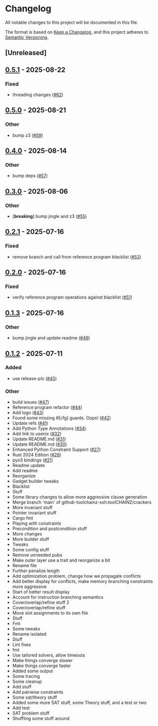# Changelog

All notable changes to this project will be documented in this file.

The format is based on [Keep a Changelog](https://keepachangelog.com/en/1.0.0/),
and this project adheres to [Semantic Versioning](https://semver.org/spec/v2.0.0.html).

## [Unreleased]

## [0.5.1](https://github.com/toolCHAINZ/crackers/compare/crackers-v0.5.0...crackers-v0.5.1) - 2025-08-22

### Fixed

- threading changes ([#62](https://github.com/toolCHAINZ/crackers/pull/62))

## [0.5.0](https://github.com/toolCHAINZ/crackers/compare/crackers-v0.4.0...crackers-v0.5.0) - 2025-08-21

### Other

- bump z3 ([#59](https://github.com/toolCHAINZ/crackers/pull/59))

## [0.4.0](https://github.com/toolCHAINZ/crackers/compare/crackers-v0.3.0...crackers-v0.4.0) - 2025-08-14

### Other

- bump deps ([#57](https://github.com/toolCHAINZ/crackers/pull/57))

## [0.3.0](https://github.com/toolCHAINZ/crackers/compare/crackers-v0.2.1...crackers-v0.3.0) - 2025-08-06

### Other

- [**breaking**] bump jingle and z3 ([#55](https://github.com/toolCHAINZ/crackers/pull/55))

## [0.2.1](https://github.com/toolCHAINZ/crackers/compare/crackers-v0.2.0...crackers-v0.2.1) - 2025-07-16

### Fixed

- remove branch and call from reference program blacklist ([#53](https://github.com/toolCHAINZ/crackers/pull/53))

## [0.2.0](https://github.com/toolCHAINZ/crackers/compare/crackers-v0.1.3...crackers-v0.2.0) - 2025-07-16

### Fixed

- verify reference program operations against blacklist ([#51](https://github.com/toolCHAINZ/crackers/pull/51))

## [0.1.3](https://github.com/toolCHAINZ/crackers/compare/crackers-v0.1.2...crackers-v0.1.3) - 2025-07-16

### Other

- bump jingle and update readme ([#49](https://github.com/toolCHAINZ/crackers/pull/49))

## [0.1.2](https://github.com/toolCHAINZ/crackers/compare/crackers-v0.1.1...crackers-v0.1.2) - 2025-07-11

### Added

- use release-plz ([#45](https://github.com/toolCHAINZ/crackers/pull/45))

### Other

- build issues ([#47](https://github.com/toolCHAINZ/crackers/pull/47))
- Reference program refactor ([#44](https://github.com/toolCHAINZ/crackers/pull/44))
- Add logo ([#43](https://github.com/toolCHAINZ/crackers/pull/43))
- Found some missing #[cfg] guards. Oops! ([#42](https://github.com/toolCHAINZ/crackers/pull/42))
- Update refs ([#41](https://github.com/toolCHAINZ/crackers/pull/41))
- Add Python Type Annotations ([#34](https://github.com/toolCHAINZ/crackers/pull/34))
- Add link to usenix ([#32](https://github.com/toolCHAINZ/crackers/pull/32))
- Update README.md ([#31](https://github.com/toolCHAINZ/crackers/pull/31))
- Update README.md ([#30](https://github.com/toolCHAINZ/crackers/pull/30))
- Enhanced Python Constraint Support ([#27](https://github.com/toolCHAINZ/crackers/pull/27))
- Rust 2024 Edition ([#26](https://github.com/toolCHAINZ/crackers/pull/26))
- pyo3 bindings ([#21](https://github.com/toolCHAINZ/crackers/pull/21))
- Readme update
- Add readme
- Reorganize
- Gadget builder tweaks
- Blacklist
- Stuff
- Some library changes to allow more aggressive clause generation
- Merge branch 'main' of github-toolchainz-ssh:toolCHAINZ/crackers
- More invariant stuff
- Pointer invariant stuff
- Cargo fmt
- Playing with constraints
- Precondition and postcondition stuff
- More changes
- More builder stuff
- Tweaks
- Some config stuff
- Remove unneeded pubs
- Make outer layer use a trait and reorganize a bit
- Rename file
- Further penalize length
- Add optimization problem, change how we propagate conflicts
- Add better display for conflicts, make memory branching constraints more aggressive
- Start of better result display
- Account for instruction branching semantics
- Cover/overlap/refine stuff 2
- Cover/overlap/refine stuff
- Move slot assignments to its own file
- Stuff
- Fmt
- Some tweaks
- Rename isolated
- Stuff
- Lint fixes
- fmt
- Use tailored solvers, allow timeouts
- Make things converge slower
- Make things converge faster
- Added some output
- Some tracing
- Some cleanup
- Add stuff
- Add pairwise constraints
- Some sat/theory stuff
- Added some more SAT stuff, some Theory stuff, and a test or two
- Add test
- SAT problem stuff
- Shuffling some stuff around
